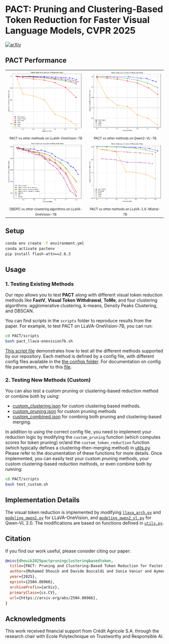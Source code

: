 # PACT: Pruning and Clustering-Based Token Reduction for Faster Visual Language Models, CVPR 2025

[![arXiv](https://img.shields.io/badge/arXiv-1234.56789-b31b1b.svg)](https://arxiv.org/abs/2504.08966)

## PACT Performance


<table>
  <tr>
    <td><img src="docs/Average_Metric_Ratio_vs_Reduction_Ratio_base.png" alt="PACT Performance LLAVA" width="97%"></td>
    <td><img src="docs/Average_Metric_Ratio_vs_Reduction_Ratio_base_qwen.png" alt="PACT Performance Qwen" width="100%"></td>
  </tr>
  <tr>
    <td align="center"><span style="font-size:10px">PACT vs other methods on LLaVA-OneVision-7B</span></td>
    <td align="center"><span style="font-size:10px">PACT vs other methods on Qwen2-VL-7B</span></td>
  </tr>
  <tr>
    <td><img src="docs/Average_Metric_Ratio_vs_Reduction_Ratio_clustering.png" alt="DBDPC Performance LLAVA" width="97%"></td>
    <td><img src="docs/Lavanext_Reduction_Ratio_base.png" alt="PACT Performance InternVL" width="100%"></td>
  </tr>
  <tr>
    <td align="center"><span style="font-size:10px">DBDPC vs other clustering algorithms on LLaVA-OneVision-7B</span></td>
    <td align="center"><span style="font-size:10px">PACT vs other methods on LLaVA-1.6-Mistral-7B</span></td>
  </tr>
</table>

## Setup

```bash
conda env create -f environment.yml
conda activate pactenv
pip install flash-attn==2.6.3
```

## Usage

### 1. Testing Existing Methods

Our repo allows you to test **PACT** along with different visual token reduction methods like **FastV**, **Visual Token Withdrawal**, **ToMe**, and four clustering algorithms :agglomerative clustering, k-means, Density Peaks Clustering, and DBSCAN.

You can find scripts in the `scripts` folder to reproduce results from the paper. 
For example, to test PACT on LLaVA-OneVision-7B, you can run:

```bash
cd PACT/scripts
bash pact_llava-onevision7b.sh
```
[This script file](scripts/test_different_methods_llava-onevision7b.sh) demonstrates how to test all the different methods supported by our repository. Each method is defined by a config file, with different config files available in the [the configs folder](configs/).
For documentation on config file parameters, refer to this [file](docs/CONFIGDOC.md).

### 2. Testing New Methods (Custom)

You can also test a custom pruning or clustering-based reduction method or combine both by using:
- [custom_clustering.json](configs/custom_clustering.json) for custom clustering based methods.
- [custom_pruning.json](configs/custom_pruning.json) for custom pruning methods
- [custom_combined.json](configs/custom_combined.json) for combinig both pruning and clustering-based merging.

In addition to using the correct config file, you need to implement your reduction logic by modifying the `custom_pruning` function (which computes scores for token pruning) or/and the `custom_token_reduction` function (which typically defines a clustering-then-merging method) in [utils.py](transformers/PACT/utils.py). Please refer to the documentation of these functions for more details. Once implemented, you can easily test your custom pruning methods, your custom clustering-based reduction methods, or even combine both by running:

```bash
cd PACT/scripts
bash test_custom.sh
```

## Implementation Details

The visual token reduction is implemented by modifying [`llava_arch.py`](LLaVA-NeXT/llava/model/llava_arch.py) and [`modeling_qwen2.py`](transformers/models/qwen2/modeling_qwen2.py) for LLaVA-OneVision, and [`modeling_qwen2_vl.py`](transformers/models/qwen2_vl/modeling_qwen2_vl.py) for Qwen-VL 2.0. The modifications are based on functions defined in [`utils.py`](transformers/PACT/utils.py).


## Citation

If you find our work useful, please consider citing our paper:

```bibtex
@misc{dhouib2025pactpruningclusteringbasedtoken,
  title={PACT: Pruning and Clustering-Based Token Reduction for Faster Visual Language Models},
  author={Mohamed Dhouib and Davide Buscaldi and Sonia Vanier and Aymen Shabou},
  year={2025},
  eprint={2504.08966},
  archivePrefix={arXiv},
  primaryClass={cs.CV},
  url={https://arxiv.org/abs/2504.08966},
}
```

## Acknowledgments

This work received financial support from Crédit Agricole S.A. through the research chair with Ecole Polytechnique on Trustworthy and Responsible AI. 
